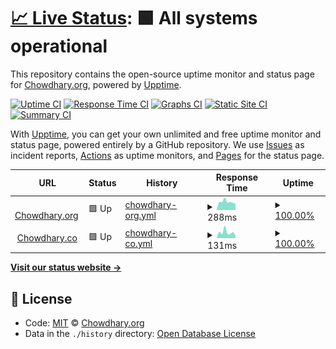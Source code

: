 # [📈 Live Status](https://chowdhary-org.github.io/status/): <!--live status--> **🟩 All systems operational**

This repository contains the open-source uptime monitor and status page for [Chowdhary.org](https://chowdhary.org), powered by [Upptime](https://github.com/upptime/upptime).

[![Uptime CI](https://github.com/koj-co/upptime/workflows/Uptime%20CI/badge.svg)](https://github.com/koj-co/upptime/actions?query=workflow%3A%22Uptime+CI%22)
[![Response Time CI](https://github.com/koj-co/upptime/workflows/Response%20Time%20CI/badge.svg)](https://github.com/koj-co/upptime/actions?query=workflow%3A%22Response+Time+CI%22)
[![Graphs CI](https://github.com/koj-co/upptime/workflows/Graphs%20CI/badge.svg)](https://github.com/koj-co/upptime/actions?query=workflow%3A%22Graphs+CI%22)
[![Static Site CI](https://github.com/koj-co/upptime/workflows/Static%20Site%20CI/badge.svg)](https://github.com/koj-co/upptime/actions?query=workflow%3A%22Static+Site+CI%22)
[![Summary CI](https://github.com/koj-co/upptime/workflows/Summary%20CI/badge.svg)](https://github.com/koj-co/upptime/actions?query=workflow%3A%22Summary+CI%22)

With [Upptime](https://upptime.js.org), you can get your own unlimited and free uptime monitor and status page, powered entirely by a GitHub repository. We use [Issues](https://github.com/chowdhary-org/status/issues) as incident reports, [Actions](https://github.com/chowdhary-org/status/actions) as uptime monitors, and [Pages](https://chowdhary-org.github.io/status/) for the status page.

<!--start: status pages-->
<!-- This summary is generated by Upptime (https://github.com/upptime/upptime) -->
<!-- Do not edit this manually, your changes will be overwritten -->
<!-- prettier-ignore -->
| URL | Status | History | Response Time | Uptime |
| --- | ------ | ------- | ------------- | ------ |
| <img alt="" src="https://icons.duckduckgo.com/ip3/chowdhary.org.ico" height="13"> [Chowdhary.org](https://chowdhary.org) | 🟩 Up | [chowdhary-org.yml](https://github.com/chowdhary-org/status/commits/HEAD/history/chowdhary-org.yml) | <details><summary><img alt="Response time graph" src="./graphs/chowdhary-org/response-time-week.png" height="20"> 288ms</summary><br><a href="https://chowdhary-org.github.io/status/history/chowdhary-org"><img alt="Response time 266" src="https://img.shields.io/endpoint?url=https%3A%2F%2Fraw.githubusercontent.com%2Fchowdhary-org%2Fstatus%2FHEAD%2Fapi%2Fchowdhary-org%2Fresponse-time.json"></a><br><a href="https://chowdhary-org.github.io/status/history/chowdhary-org"><img alt="24-hour response time 222" src="https://img.shields.io/endpoint?url=https%3A%2F%2Fraw.githubusercontent.com%2Fchowdhary-org%2Fstatus%2FHEAD%2Fapi%2Fchowdhary-org%2Fresponse-time-day.json"></a><br><a href="https://chowdhary-org.github.io/status/history/chowdhary-org"><img alt="7-day response time 288" src="https://img.shields.io/endpoint?url=https%3A%2F%2Fraw.githubusercontent.com%2Fchowdhary-org%2Fstatus%2FHEAD%2Fapi%2Fchowdhary-org%2Fresponse-time-week.json"></a><br><a href="https://chowdhary-org.github.io/status/history/chowdhary-org"><img alt="30-day response time 279" src="https://img.shields.io/endpoint?url=https%3A%2F%2Fraw.githubusercontent.com%2Fchowdhary-org%2Fstatus%2FHEAD%2Fapi%2Fchowdhary-org%2Fresponse-time-month.json"></a><br><a href="https://chowdhary-org.github.io/status/history/chowdhary-org"><img alt="1-year response time 284" src="https://img.shields.io/endpoint?url=https%3A%2F%2Fraw.githubusercontent.com%2Fchowdhary-org%2Fstatus%2FHEAD%2Fapi%2Fchowdhary-org%2Fresponse-time-year.json"></a></details> | <details><summary><a href="https://chowdhary-org.github.io/status/history/chowdhary-org">100.00%</a></summary><a href="https://chowdhary-org.github.io/status/history/chowdhary-org"><img alt="All-time uptime 99.97%" src="https://img.shields.io/endpoint?url=https%3A%2F%2Fraw.githubusercontent.com%2Fchowdhary-org%2Fstatus%2FHEAD%2Fapi%2Fchowdhary-org%2Fuptime.json"></a><br><a href="https://chowdhary-org.github.io/status/history/chowdhary-org"><img alt="24-hour uptime 100.00%" src="https://img.shields.io/endpoint?url=https%3A%2F%2Fraw.githubusercontent.com%2Fchowdhary-org%2Fstatus%2FHEAD%2Fapi%2Fchowdhary-org%2Fuptime-day.json"></a><br><a href="https://chowdhary-org.github.io/status/history/chowdhary-org"><img alt="7-day uptime 100.00%" src="https://img.shields.io/endpoint?url=https%3A%2F%2Fraw.githubusercontent.com%2Fchowdhary-org%2Fstatus%2FHEAD%2Fapi%2Fchowdhary-org%2Fuptime-week.json"></a><br><a href="https://chowdhary-org.github.io/status/history/chowdhary-org"><img alt="30-day uptime 100.00%" src="https://img.shields.io/endpoint?url=https%3A%2F%2Fraw.githubusercontent.com%2Fchowdhary-org%2Fstatus%2FHEAD%2Fapi%2Fchowdhary-org%2Fuptime-month.json"></a><br><a href="https://chowdhary-org.github.io/status/history/chowdhary-org"><img alt="1-year uptime 99.95%" src="https://img.shields.io/endpoint?url=https%3A%2F%2Fraw.githubusercontent.com%2Fchowdhary-org%2Fstatus%2FHEAD%2Fapi%2Fchowdhary-org%2Fuptime-year.json"></a></details>
| <img alt="" src="https://icons.duckduckgo.com/ip3/chowdhary.co.ico" height="13"> [Chowdhary.co](https://chowdhary.co) | 🟩 Up | [chowdhary-co.yml](https://github.com/chowdhary-org/status/commits/HEAD/history/chowdhary-co.yml) | <details><summary><img alt="Response time graph" src="./graphs/chowdhary-co/response-time-week.png" height="20"> 131ms</summary><br><a href="https://chowdhary-org.github.io/status/history/chowdhary-co"><img alt="Response time 135" src="https://img.shields.io/endpoint?url=https%3A%2F%2Fraw.githubusercontent.com%2Fchowdhary-org%2Fstatus%2FHEAD%2Fapi%2Fchowdhary-co%2Fresponse-time.json"></a><br><a href="https://chowdhary-org.github.io/status/history/chowdhary-co"><img alt="24-hour response time 62" src="https://img.shields.io/endpoint?url=https%3A%2F%2Fraw.githubusercontent.com%2Fchowdhary-org%2Fstatus%2FHEAD%2Fapi%2Fchowdhary-co%2Fresponse-time-day.json"></a><br><a href="https://chowdhary-org.github.io/status/history/chowdhary-co"><img alt="7-day response time 131" src="https://img.shields.io/endpoint?url=https%3A%2F%2Fraw.githubusercontent.com%2Fchowdhary-org%2Fstatus%2FHEAD%2Fapi%2Fchowdhary-co%2Fresponse-time-week.json"></a><br><a href="https://chowdhary-org.github.io/status/history/chowdhary-co"><img alt="30-day response time 144" src="https://img.shields.io/endpoint?url=https%3A%2F%2Fraw.githubusercontent.com%2Fchowdhary-org%2Fstatus%2FHEAD%2Fapi%2Fchowdhary-co%2Fresponse-time-month.json"></a><br><a href="https://chowdhary-org.github.io/status/history/chowdhary-co"><img alt="1-year response time 135" src="https://img.shields.io/endpoint?url=https%3A%2F%2Fraw.githubusercontent.com%2Fchowdhary-org%2Fstatus%2FHEAD%2Fapi%2Fchowdhary-co%2Fresponse-time-year.json"></a></details> | <details><summary><a href="https://chowdhary-org.github.io/status/history/chowdhary-co">100.00%</a></summary><a href="https://chowdhary-org.github.io/status/history/chowdhary-co"><img alt="All-time uptime 100.00%" src="https://img.shields.io/endpoint?url=https%3A%2F%2Fraw.githubusercontent.com%2Fchowdhary-org%2Fstatus%2FHEAD%2Fapi%2Fchowdhary-co%2Fuptime.json"></a><br><a href="https://chowdhary-org.github.io/status/history/chowdhary-co"><img alt="24-hour uptime 100.00%" src="https://img.shields.io/endpoint?url=https%3A%2F%2Fraw.githubusercontent.com%2Fchowdhary-org%2Fstatus%2FHEAD%2Fapi%2Fchowdhary-co%2Fuptime-day.json"></a><br><a href="https://chowdhary-org.github.io/status/history/chowdhary-co"><img alt="7-day uptime 100.00%" src="https://img.shields.io/endpoint?url=https%3A%2F%2Fraw.githubusercontent.com%2Fchowdhary-org%2Fstatus%2FHEAD%2Fapi%2Fchowdhary-co%2Fuptime-week.json"></a><br><a href="https://chowdhary-org.github.io/status/history/chowdhary-co"><img alt="30-day uptime 100.00%" src="https://img.shields.io/endpoint?url=https%3A%2F%2Fraw.githubusercontent.com%2Fchowdhary-org%2Fstatus%2FHEAD%2Fapi%2Fchowdhary-co%2Fuptime-month.json"></a><br><a href="https://chowdhary-org.github.io/status/history/chowdhary-co"><img alt="1-year uptime 100.00%" src="https://img.shields.io/endpoint?url=https%3A%2F%2Fraw.githubusercontent.com%2Fchowdhary-org%2Fstatus%2FHEAD%2Fapi%2Fchowdhary-co%2Fuptime-year.json"></a></details>

<!--end: status pages-->

[**Visit our status website →**](https://chowdhary-org.github.io/status/)

## 📄 License

- Code: [MIT](./LICENSE) © [Chowdhary.org](https://chowdhary.org)
- Data in the `./history` directory: [Open Database License](https://opendatacommons.org/licenses/odbl/1-0/)
